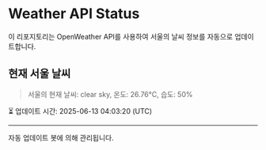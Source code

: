 
# Weather API Status

이 리포지토리는 OpenWeather API를 사용하여 서울의 날씨 정보를 자동으로 업데이트합니다.

## 현재 서울 날씨
> 서울의 현재 날씨: clear sky, 온도: 26.76°C, 습도: 50%

⏳ 업데이트 시간: 2025-06-13 04:03:20 (UTC)

---
자동 업데이트 봇에 의해 관리됩니다.
